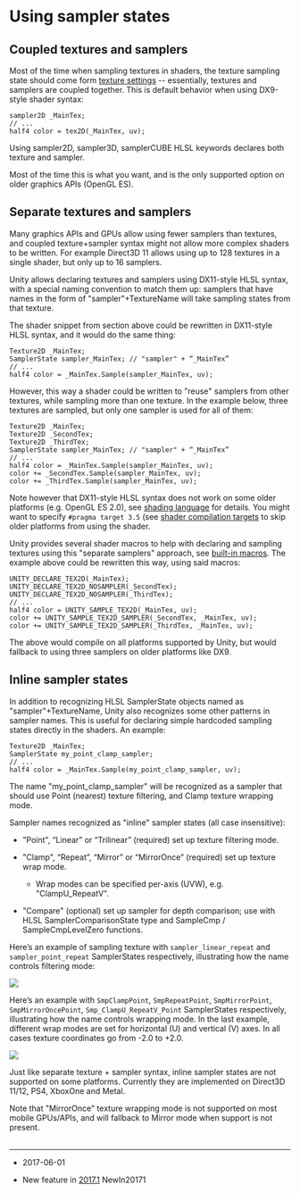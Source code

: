 # Using sampler states


## Coupled textures and samplers

Most of the time when sampling textures in shaders, the texture sampling state should come form [texture settings](class-TextureImporter) -- essentially, textures and samplers are coupled together. This is default behavior when using DX9-style shader syntax:

```
sampler2D _MainTex;
// ...
half4 color = tex2D(_MainTex, uv);
```

Using sampler2D, sampler3D, samplerCUBE HLSL keywords declares both texture and sampler.

Most of the time this is what you want, and is the only supported option on older graphics APIs (OpenGL ES).

## Separate textures and samplers

Many graphics APIs and GPUs allow using fewer samplers than textures, and coupled texture+sampler syntax might not allow more complex shaders to be written. For example Direct3D 11 allows using up to 128 textures in a single shader, but only up to 16 samplers.

Unity allows declaring textures and samplers using DX11-style HLSL syntax, with a special naming convention to match them up: samplers that have names in the form of "sampler"+TextureName will take sampling states from that texture.

The shader snippet from section above could be rewritten in DX11-style HLSL syntax, and it would do the same thing:

```
Texture2D _MainTex;
SamplerState sampler_MainTex; // "sampler" + “_MainTex”
// ...
half4 color = _MainTex.Sample(sampler_MainTex, uv);
```

However, this way a shader could be written to "reuse" samplers from other textures, while sampling more than one texture. In the example below, three textures are sampled, but only one sampler is used for all of them:

```
Texture2D _MainTex;
Texture2D _SecondTex;
Texture2D _ThirdTex;
SamplerState sampler_MainTex; // "sampler" + “_MainTex”
// ...
half4 color = _MainTex.Sample(sampler_MainTex, uv);
color += _SecondTex.Sample(sampler_MainTex, uv);
color += _ThirdTex.Sample(sampler_MainTex, uv);
```

Note however that DX11-style HLSL syntax does not work on some older platforms (e.g. OpenGL ES 2.0), see [shading language](SL-ShadingLanguage) for details. You might want to specify `#pragma target 3.5` (see [shader compilation targets](SL-ShaderCompileTargets) to skip older platforms from using the shader.

Unity provides several shader macros to help with declaring and sampling textures using this "separate samplers" approach, see [built-in macros](SL-BuiltinMacros). The example above could be rewritten this way, using said macros:

```
UNITY_DECLARE_TEX2D(_MainTex);
UNITY_DECLARE_TEX2D_NOSAMPLER(_SecondTex);
UNITY_DECLARE_TEX2D_NOSAMPLER(_ThirdTex);
// ...
half4 color = UNITY_SAMPLE_TEX2D(_MainTex, uv);
color += UNITY_SAMPLE_TEX2D_SAMPLER(_SecondTex, _MainTex, uv);
color += UNITY_SAMPLE_TEX2D_SAMPLER(_ThirdTex, _MainTex, uv);
```

The above would compile on all platforms supported by Unity, but would fallback to using three samplers on older platforms like DX9.

## Inline sampler states

In addition to recognizing HLSL SamplerState objects named as "sampler"+TextureName, Unity also recognizes some other patterns in sampler names. This is useful for declaring simple hardcoded sampling states directly in the shaders. An example:

```
Texture2D _MainTex;
SamplerState my_point_clamp_sampler;
// ...
half4 color = _MainTex.Sample(my_point_clamp_sampler, uv);
```

The name "my_point_clamp_sampler" will be recognized as a sampler that should use Point (nearest) texture filtering, and Clamp texture wrapping mode.

Sampler names recognized as "inline" sampler states (all case insensitive):

* "Point", “Linear” or “Trilinear” (required) set up texture filtering mode.

* "Clamp", “Repeat”, “Mirror” or “MirrorOnce” (required) set up texture wrap mode.

    * Wrap modes can be specified per-axis (UVW), e.g. "ClampU_RepeatV".

* "Compare" (optional) set up sampler for depth comparison; use with HLSL SamplerComparisonState type and SampleCmp / SampleCmpLevelZero functions.

Here’s an example of sampling texture with `sampler_linear_repeat` and `sampler_point_repeat` SamplerStates respectively, illustrating how the name controls filtering mode:

![](../uploads/Main/SamplerStates1.png)

Here’s an example with `SmpClampPoint`, `SmpRepeatPoint`, `SmpMirrorPoint`, `SmpMirrorOncePoint`, `Smp_ClampU_RepeatV_Point` SamplerStates respectively, illustrating how the name controls wrapping mode. In the last example, different wrap modes are set for horizontal (U) and vertical (V) axes. In all cases texture coordinates go from -2.0 to +2.0.

![](../uploads/Main/SamplerStates2.png)

Just like separate texture + sampler syntax, inline sampler states are not supported on some platforms. Currently they are implemented on Direct3D 11/12, PS4, XboxOne and Metal.

Note that "MirrorOnce" texture wrapping mode is not supported on most mobile GPUs/APIs, and will fallback to Mirror mode when support is not present.
<br/>
<br/>

---
*  <span class="page-edit">2017-06-01  <!-- include IncludeTextNewPageNoEdit --></span>

* <span class="page-history">New feature in [2017.1](https://docs.unity3d.com/2017.1/Documentation/Manual/30_search.html?q=newin20171) <span class="search-words">NewIn20171</span></span>